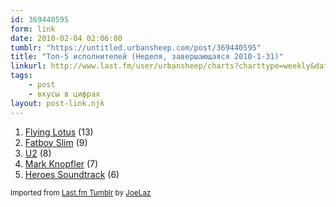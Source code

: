 ```yaml
---
id: 369440595
form: link
date: 2010-02-04 02:06:00
tumblr: "https://untitled.urbansheep.com/post/369440595"
title: "Топ-5 исполнителей (Неделя, завершающаяся 2010-1-31)"
linkurl: http://www.last.fm/user/urbansheep/charts?charttype=weekly&date_to=1264939200
tags:
    - post
    - вкусы в цифрах
layout: post-link.njk
---
```

<ol><li>
<a rel="nofollow" target="_blank" href="http://www.last.fm/music/Flying+Lotus">Flying Lotus</a> (13)</li>
<li>
<a rel="nofollow" target="_blank" href="http://www.last.fm/music/Fatboy+Slim">Fatboy Slim</a> (9)</li>
<li>
<a rel="nofollow" target="_blank" href="http://www.last.fm/music/U2">U2</a> (8)</li>
<li>
<a rel="nofollow" target="_blank" href="http://www.last.fm/music/Mark+Knopfler">Mark Knopfler</a> (7)</li>
<li>
<a rel="nofollow" target="_blank" href="http://www.last.fm/music/Heroes+Soundtrack">Heroes Soundtrack</a> (6)</li>
</ol><p><small>Imported from <a rel="nofollow" target="_blank" href="http://joelaz.com/post/23488847/last-fm-tumblr-weekly-top-artists">Last.fm Tumblr</a> by <a rel="nofollow" target="_blank" href="http://joelaz.com">JoeLaz</a></small></p>
